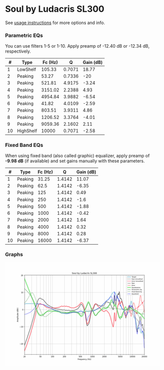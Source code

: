 # Soul by Ludacris SL300
See [usage instructions](https://github.com/jaakkopasanen/AutoEq#usage) for more options and info.

### Parametric EQs
You can use filters 1-5 or 1-10. Apply preamp of -12.40 dB or -12.34 dB, respectively.

|   # | Type      |   Fc (Hz) |      Q |   Gain (dB) |
|-----|-----------|-----------|--------|-------------|
|   1 | LowShelf  |    105.33 | 0.7071 |       18.77 |
|   2 | Peaking   |     53.27 | 0.7336 |      -20    |
|   3 | Peaking   |    521.81 | 4.9175 |       -3.24 |
|   4 | Peaking   |   3151.02 | 2.2388 |        4.93 |
|   5 | Peaking   |   4954.84 | 3.9882 |       -6.54 |
|   6 | Peaking   |     41.82 | 4.0109 |       -2.59 |
|   7 | Peaking   |    803.51 | 3.9311 |        4.86 |
|   8 | Peaking   |   1206.52 | 3.3764 |       -4.01 |
|   9 | Peaking   |   9059.36 | 2.1602 |        2.11 |
|  10 | HighShelf |  10000    | 0.7071 |       -2.58 |

### Fixed Band EQs
When using fixed band (also called graphic) equalizer, apply preamp of **-9.98 dB** (if available) and set gains manually with these parameters.

|   # | Type    |   Fc (Hz) |      Q |   Gain (dB) |
|-----|---------|-----------|--------|-------------|
|   1 | Peaking |     31.25 | 1.4142 |       11.07 |
|   2 | Peaking |     62.5  | 1.4142 |       -6.35 |
|   3 | Peaking |    125    | 1.4142 |        0.49 |
|   4 | Peaking |    250    | 1.4142 |       -1.6  |
|   5 | Peaking |    500    | 1.4142 |       -1.88 |
|   6 | Peaking |   1000    | 1.4142 |       -0.42 |
|   7 | Peaking |   2000    | 1.4142 |        1.64 |
|   8 | Peaking |   4000    | 1.4142 |        0.32 |
|   9 | Peaking |   8000    | 1.4142 |        0.28 |
|  10 | Peaking |  16000    | 1.4142 |       -6.37 |

### Graphs
![](./Soul%20by%20Ludacris%20SL300.png)
